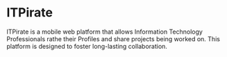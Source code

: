 # ITPirate
ITPirate is a mobile web platform that allows Information Technology Professionals rathe their Profiles and share projects being worked on. This platform is designed to foster long-lasting collaboration.
